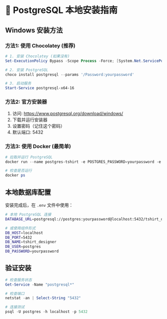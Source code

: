 # 🐘 PostgreSQL 本地安装指南

## Windows 安装方法

### 方法1: 使用 Chocolatey (推荐)
```powershell
# 1. 安装 Chocolatey (如果没有)
Set-ExecutionPolicy Bypass -Scope Process -Force; [System.Net.ServicePointManager]::SecurityProtocol = [System.Net.ServicePointManager]::SecurityProtocol -bor 3072; iex ((New-Object System.Net.WebClient).DownloadString('https://community.chocolatey.org/install.ps1'))

# 2. 安装 PostgreSQL
choco install postgresql --params '/Password:yourpassword'

# 3. 启动服务
Start-Service postgresql-x64-16
```

### 方法2: 官方安装器
1. 访问: https://www.postgresql.org/download/windows/
2. 下载并运行安装器
3. 设置密码（记住这个密码）
4. 默认端口: 5432

### 方法3: 使用 Docker (最简单)
```powershell
# 拉取并运行 PostgreSQL
docker run --name postgres-tshirt -e POSTGRES_PASSWORD=yourpassword -e POSTGRES_DB=tshirt_designer -p 5432:5432 -d postgres:15

# 检查是否运行
docker ps
```

## 本地数据库配置

安装完成后，在 `.env` 文件中使用：

```bash
# 本地 PostgreSQL 连接
DATABASE_URL=postgresql://postgres:yourpassword@localhost:5432/tshirt_designer

# 或使用组件形式
DB_HOST=localhost
DB_PORT=5432
DB_NAME=tshirt_designer
DB_USER=postgres
DB_PASSWORD=yourpassword
```

## 验证安装

```powershell
# 检查服务状态
Get-Service -Name "postgresql*"

# 检查端口
netstat -an | Select-String "5432"

# 连接测试
psql -U postgres -h localhost -p 5432
```